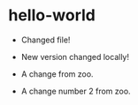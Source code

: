 # hello-world
* Changed file!

* New version changed locally!

* A change from zoo.

* A change number 2 from zoo.
